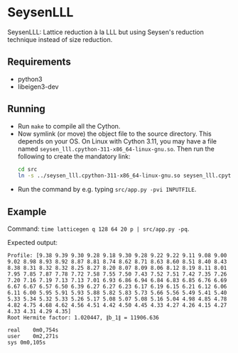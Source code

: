 # SeysenLLL

SeysenLLL: Lattice reduction à la LLL but using Seysen's reduction technique instead of size reduction.

## Requirements

- python3
- libeigen3-dev

## Running

- Run `make` to compile all the Cython.
- Now symlink (or move) the object file to the source directory.
    This depends on your OS.
    On Linux with Cython 3.11, you may have a file named `seysen_lll.cpython-311-x86_64-linux-gnu.so`.
    Then run the following to create the mandatory link:
    ```bash
    cd src
    ln -s ../seysen_lll.cpython-311-x86_64-linux-gnu.so seysen_lll.cpython-311-x86_64-linux-gnu.so
    ```
- Run the command by e.g. typing `src/app.py -pvi INPUTFILE`.


## Example

Command: `time latticegen q 128 64 20 p | src/app.py -pq`.

Expected output:
```
Profile: [9.38 9.39 9.30 9.28 9.18 9.30 9.28 9.22 9.22 9.11 9.08 9.00 9.02 8.98 8.93 8.92 8.87 8.81 8.74 8.62 8.71 8.63 8.60 8.51 8.40 8.43 8.38 8.31 8.32 8.32 8.25 8.27 8.20 8.07 8.09 8.06 8.12 8.19 8.11 8.01 7.95 7.85 7.87 7.78 7.72 7.58 7.55 7.50 7.43 7.52 7.51 7.42 7.35 7.26 7.20 7.16 7.19 7.13 7.13 7.01 6.93 6.86 6.94 6.84 6.83 6.85 6.76 6.69 6.67 6.67 6.57 6.50 6.39 6.27 6.27 6.23 6.17 6.19 6.15 6.21 6.12 6.06 6.11 6.00 5.95 5.91 5.93 5.88 5.82 5.83 5.73 5.66 5.56 5.49 5.41 5.40 5.33 5.34 5.32 5.33 5.26 5.17 5.08 5.07 5.08 5.16 5.04 4.98 4.85 4.78 4.82 4.75 4.68 4.62 4.56 4.51 4.42 4.50 4.45 4.33 4.27 4.26 4.15 4.27 4.33 4.31 4.29 4.35]
Root Hermite factor: 1.020447, ∥b_1∥ = 11906.636

real	0m0,754s
user	0m2,271s
sys	0m0,105s
```
